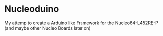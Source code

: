 # Nucleoduino

My attemp to create a Arduino like Framework for the Nucleo64-L452RE-P (and maybe other Nucleo Boards later on)
